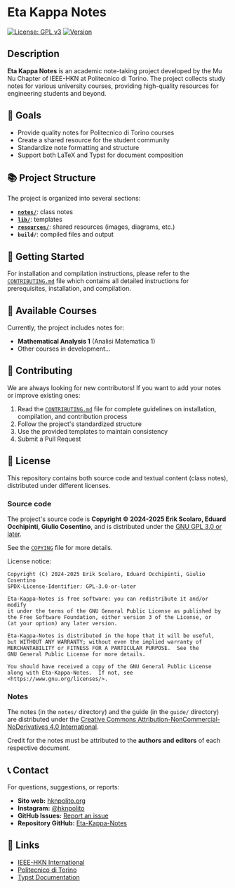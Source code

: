 # Eta Kappa Notes

[![License: GPL v3](https://img.shields.io/badge/License-GPLv3-blue.svg)](https://www.gnu.org/licenses/gpl-3.0)
[![Version](https://img.shields.io/badge/version-0.1.0-green.svg)](https://github.com/MuNuChapterHKN/Eta-Kappa-Notes)

## Description

**Eta Kappa Notes** is an academic note-taking project developed by the Mu Nu Chapter of IEEE-HKN at Politecnico di Torino. The project collects study notes for various university courses, providing high-quality resources for engineering students and beyond.

## 🎯 Goals

- Provide quality notes for Politecnico di Torino courses
- Create a shared resource for the student community
- Standardize note formatting and structure
- Support both LaTeX and Typst for document composition

## 📚 Project Structure

The project is organized into several sections:

- [**`notes/`**](notes/): class notes
- [**`lib/`**](lib/): templates
- [**`resources/`**](resources/): shared resources (images, diagrams, etc.)
- **`build/`**: compiled files and output

## 🚀 Getting Started

For installation and compilation instructions, please refer to the [`CONTRIBUTING.md`](CONTRIBUTING.md) file which contains all detailed instructions for prerequisites, installation, and compilation.

## 📖 Available Courses

Currently, the project includes notes for:

- **Mathematical Analysis 1** (Analisi Matematica 1)
- Other courses in development...

## 🤝 Contributing

We are always looking for new contributors! If you want to add your notes or improve existing ones:

1. Read the [`CONTRIBUTING.md`](CONTRIBUTING.md) file for complete guidelines on installation, compilation, and contribution process
2. Follow the project's standardized structure
3. Use the provided templates to maintain consistency
4. Submit a Pull Request

## 📄 License

This repository contains both source code and textual content (class notes), distributed under different licenses.

### Source code

The project's source code is **Copyright © 2024-2025 Erik Scolaro, Eduard Occhipinti, Giulio Cosentino**,
and is distributed under the [GNU GPL 3.0 or later](https://www.gnu.org/licenses/gpl-3.0.html).

See the [`COPYING`](COPYING) file for more details.

License notice:

    Copyright (C) 2024-2025 Erik Scolaro, Eduard Occhipinti, Giulio Cosentino
    SPDX-License-Identifier: GPL-3.0-or-later

    Eta-Kappa-Notes is free software: you can redistribute it and/or modify
    it under the terms of the GNU General Public License as published by
    the Free Software Foundation, either version 3 of the License, or
    (at your option) any later version.

    Eta-Kappa-Notes is distributed in the hope that it will be useful,
    but WITHOUT ANY WARRANTY; without even the implied warranty of
    MERCHANTABILITY or FITNESS FOR A PARTICULAR PURPOSE.  See the
    GNU General Public License for more details.

    You should have received a copy of the GNU General Public License
    along with Eta-Kappa-Notes.  If not, see <https://www.gnu.org/licenses/>.

### Notes

The notes (in the `notes/` directory) and the guide (in the `guide/` directory) are distributed under the [Creative Commons Attribution-NonCommercial-NoDerivatives 4.0 International](https://creativecommons.org/licenses/by-nc-nd/4.0/).

Credit for the notes must be attributed to the **authors and editors** of each respective document.

## 📞 Contact

For questions, suggestions, or reports:
- **Sito web:** [hknpolito.org](https://hknpolito.org/)
- **Instagram:** [@hknpolito](https://www.instagram.com/hknpolito/)
- **GitHub Issues:** [Report an issue](https://github.com/MuNuChapterHKN/Eta-Kappa-Notes/issues)
- **Repository GitHub:** [Eta-Kappa-Notes](https://github.com/MuNuChapterHKN/Eta-Kappa-Notes/)

## 🔗 Links

- [IEEE-HKN International](https://hkn.ieee.org/)
- [Politecnico di Torino](https://www.polito.it/)
- [Typst Documentation](https://typst.app/docs/)
